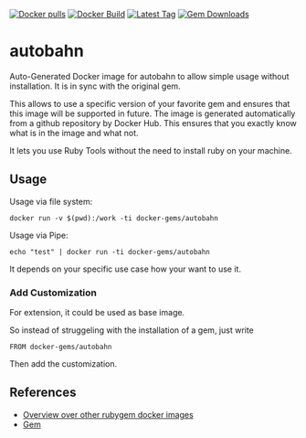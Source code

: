 [![Docker pulls](https://img.shields.io/docker/pulls/rubygem/autobahn.svg)](https://hub.docker.com/r/rubygem/autobahn/)
[![Docker Build](https://img.shields.io/docker/automated/rubygem/autobahn.svg)](https://hub.docker.com/r/rubygem/autobahn/)
[![Latest Tag](https://img.shields.io/github/tag/docker-rubygem/autobahn.svg)](https://hub.docker.com/r/rubygem/autobahn/)
[![Gem Downloads](https://img.shields.io/gem/dt/autobahn.svg)](https://rubygems.org/gems/autobahn/)
# autobahn

Auto-Generated Docker image for autobahn to allow simple usage without installation.
It is in sync with the original gem.

This allows to use a specific version of your favorite gem and ensures that this image will be supported in future.
The image is generated automatically from a github repository by Docker Hub.
This ensures that you exactly know what is in the image and what not.

It lets you use Ruby Tools without the need to install ruby on your machine.

## Usage

Usage via file system:

`docker run -v $(pwd):/work -ti docker-gems/autobahn`

Usage via Pipe:

`echo "test" | docker run -ti docker-gems/autobahn`

It depends on your specific use case how your want to use it.

### Add Customization

For extension, it could be used as base image.

So instead of struggeling with the installation of a gem, just write

`FROM docker-gems/autobahn`

Then add the customization.

## References

 - [Overview over other rubygem docker images](https://github.com/thinkbot/docker-rubygem)
 - [Gem](https://rubygems.org/gems/autobahn/)
